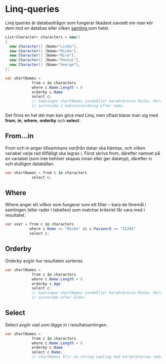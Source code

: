 # Linq-queries

Linq queries är databasfrågor som fungerar likadant oavsett om man kör dem mot en databas eller vilken [samling ](../../klasser-och-objektorientering/generiska-klasser.md#samlingar)som helst.

```csharp
List<Character> characters = new()
{
  new Character() {Name="Linda"},
  new Character() {Name="Micke"},
  new Character() {Name="Mira"},
  new Character() {Name="Pontus"},
  new Character() {Name="George"},
};

var shortNames =
            from c in characters
            where c.Name.Length < 6
            orderby c.Name
            select c;
            // Samlingen shortNames innehåller karaktärerna Micke, Mira och Linda,
            // sorterade i bokstavsordning efter namn.
```

Det finns en hel del man kan göra med Linq, men oftast klarar man sig med **from**, **in**, **where**, **orderby** och **select**.

## From…in

From och in anger tillsammans _varifrån_ datan ska hämtas, och vilken variabel varje rad tillfälligt ska lagras i. Först skrivs from, därefter namnet på en variabel (som inte behlver skapas innan eller ger datatyp), därefter in och slutligen datakällan.

```csharp
var shortNames = from c in characters
            select c;
```

## Where

Where anger ett villkor som fungerar som ett filter – bara de föremål i samlingen (eller rader i tabellen) som matchar kriteriet får vara med i resultatet.

```csharp
var user = from c in characters
           where c.Name == "Micke" && c.Password == "12345"
           select c;
```

## Orderby

Orderby avgör hur resultaten _sorteras_.

```csharp
var shortNames =
            from c in characters
            where c.Name.Length < 6
            orderby c.Age
            select c;
            // Samlingen shortNames innehåller karaktärerna Micke, Mira och Linda,
            // sorterade efter ålder.
```

## Select

Select avgör _vad som läggs in_ i resultatsamlingen.

```csharp
var shortNames =
            from c in characters
            where c.Name.Length < 6
            orderby c.Name
            select c.Name;
            // shortNames blir en string-samling med karaktärernas namn
```
